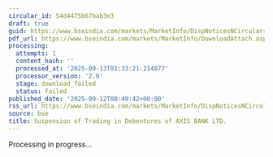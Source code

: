 ```yaml
---
circular_id: 54d4475b67bab3e3
draft: true
guid: https://www.bseindia.com/markets/MarketInfo/DispNoticesNCirculars.aspx?Noticeid={5A09C05C-F31F-4F74-BB3A-1573BF390FD5}&noticeno=20250912-42&dt=09/12/2025&icount=42&totcount=103&flag=0
pdf_url: https://www.bseindia.com/markets/MarketInfo/DownloadAttach.aspx?id=20250912-42&attachedId=
processing:
  attempts: 1
  content_hash: ''
  processed_at: '2025-09-13T01:33:21.214077'
  processor_version: '2.0'
  stage: download_failed
  status: failed
published_date: '2025-09-12T08:49:42+00:00'
rss_url: https://www.bseindia.com/markets/MarketInfo/DispNoticesNCirculars.aspx?Noticeid={5A09C05C-F31F-4F74-BB3A-1573BF390FD5}&noticeno=20250912-42&dt=09/12/2025&icount=42&totcount=103&flag=0
source: bse
title: Suspension of Trading in Debentures of AXIS BANK LTD.
---
```


Processing in progress...
